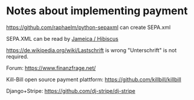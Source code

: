 # Notes about implementing payment

https://github.com/raphaelm/python-sepaxml can create SEPA.xml

SEPA.XML can be read by [Jameica / Hibiscus](https://www.willuhn.de/wiki/doku.php?id=start)

https://de.wikipedia.org/wiki/Lastschrift is wrong "Unterschrift" is not required.


Forum: https://www.finanzfrage.net/

Kill-Bill open source payment plattform: https://github.com/killbill/killbill

Django+Stripe: https://github.com/dj-stripe/dj-stripe 
